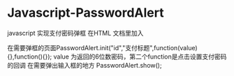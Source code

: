 # Javascript-PasswordAlert
javascript 实现支付密码弹框
在HTML 文档里加入<div id="id"></div>
在需要弹框的页面PasswordAlert.init("id","支付标题",function(value){},function(){}); value 为返回的6位数密码，第二个function是点击设置支付密码的回调
在需要弹出输入框的地方 PasswordAlert.show();
